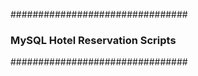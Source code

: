 ################################
### MySQL Hotel Reservation Scripts
################################
